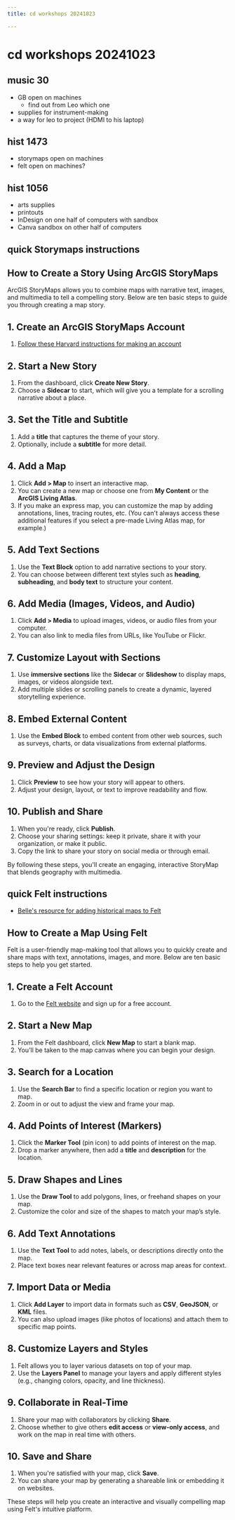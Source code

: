 ```yaml
---
title: cd workshops 20241023

---
```


# cd workshops 20241023

## music 30
* GB open on machines
    * find out from Leo which one
* supplies for instrument-making
* a way for leo to project (HDMI to his laptop)

## hist 1473
* storymaps open on machines
* felt open on machines?

## hist 1056
* arts supplies
* printouts
* InDesign on one half of computers with sandbox
* Canva sandbox on other half of computers

## quick Storymaps instructions
## How to Create a Story Using ArcGIS StoryMaps

ArcGIS StoryMaps allows you to combine maps with narrative text, images, and multimedia to tell a compelling story. Below are ten basic steps to guide you through creating a map story.

## 1. Create an ArcGIS StoryMaps Account
1. [Follow these Harvard instructions for making an account](https://www.google.com/url?q=https://gis.harvard.edu/arcgis-online&sa=D&source=docs&ust=1729615769383296&usg=AOvVaw1tP_T_Yg-FnCtg5h_Qu5Vd)

## 2. Start a New Story
1. From the dashboard, click **Create New Story**.
3. Choose a **Sidecar** to start, which will give you a template for a scrolling narrative about a place.

## 3. Set the Title and Subtitle
1. Add a **title** that captures the theme of your story.
2. Optionally, include a **subtitle** for more detail.

## 4. Add a Map
1. Click **Add > Map** to insert an interactive map.
2. You can create a new map or choose one from **My Content** or the **ArcGIS Living Atlas**.
3. If you make an express map, you can customize the map by adding annotations, lines, tracing routes, etc. (You can't always access these additional features if you select a pre-made Living Atlas map, for example.)

## 5. Add Text Sections
1. Use the **Text Block** option to add narrative sections to your story.
2. You can choose between different text styles such as **heading**, **subheading**, and **body text** to structure your content.

## 6. Add Media (Images, Videos, and Audio)
1. Click **Add > Media** to upload images, videos, or audio files from your computer.
2. You can also link to media files from URLs, like YouTube or Flickr.

## 7. Customize Layout with Sections
1. Use **immersive sections** like the **Sidecar** or **Slideshow** to display maps, images, or videos alongside text.
2. Add multiple slides or scrolling panels to create a dynamic, layered storytelling experience.

## 8. Embed External Content
1. Use the **Embed Block** to embed content from other web sources, such as surveys, charts, or data visualizations from external platforms.

## 9. Preview and Adjust the Design
1. Click **Preview** to see how your story will appear to others.
2. Adjust your design, layout, or text to improve readability and flow.

## 10. Publish and Share
1. When you're ready, click **Publish**.
2. Choose your sharing settings: keep it private, share it with your organization, or make it public.
3. Copy the link to share your story on social media or through email.

By following these steps, you'll create an engaging, interactive StoryMap that blends geography with multimedia.

## quick Felt instructions
* [Belle's resource for adding historical maps to Felt](https://mapping.share.library.harvard.edu/resources/workshops/workshop-4/archival-maps/)

## How to Create a Map Using Felt

Felt is a user-friendly map-making tool that allows you to quickly create and share maps with text, annotations, images, and more. Below are ten basic steps to help you get started.

## 1. Create a Felt Account
1. Go to the [Felt website](https://felt.com/) and sign up for a free account.

## 2. Start a New Map
1. From the Felt dashboard, click **New Map** to start a blank map.
2. You’ll be taken to the map canvas where you can begin your design.

## 3. Search for a Location
1. Use the **Search Bar** to find a specific location or region you want to map.
2. Zoom in or out to adjust the view and frame your map.

## 4. Add Points of Interest (Markers)
1. Click the **Marker Tool** (pin icon) to add points of interest on the map.
2. Drop a marker anywhere, then add a **title** and **description** for the location.

## 5. Draw Shapes and Lines
1. Use the **Draw Tool** to add polygons, lines, or freehand shapes on your map.
2. Customize the color and size of the shapes to match your map’s style.

## 6. Add Text Annotations
1. Use the **Text Tool** to add notes, labels, or descriptions directly onto the map.
2. Place text boxes near relevant features or across map areas for context.

## 7. Import Data or Media
1. Click **Add Layer** to import data in formats such as **CSV**, **GeoJSON**, or **KML** files.
2. You can also upload images (like photos of locations) and attach them to specific map points.

## 8. Customize Layers and Styles
1. Felt allows you to layer various datasets on top of your map.
2. Use the **Layers Panel** to manage your layers and apply different styles (e.g., changing colors, opacity, and line thickness).

## 9. Collaborate in Real-Time
1. Share your map with collaborators by clicking **Share**.
2. Choose whether to give others **edit access** or **view-only access**, and work on the map in real time with others.

## 10. Save and Share
1. When you're satisfied with your map, click **Save**.
2. You can share your map by generating a shareable link or embedding it on websites.

These steps will help you create an interactive and visually compelling map using Felt's intuitive platform.

